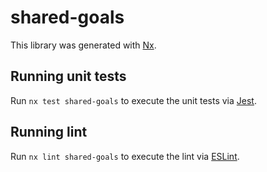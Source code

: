 # shared-goals

This library was generated with [Nx](https://nx.dev).

## Running unit tests

Run `nx test shared-goals` to execute the unit tests via [Jest](https://jestjs.io).

## Running lint

Run `nx lint shared-goals` to execute the lint via [ESLint](https://eslint.org/).
